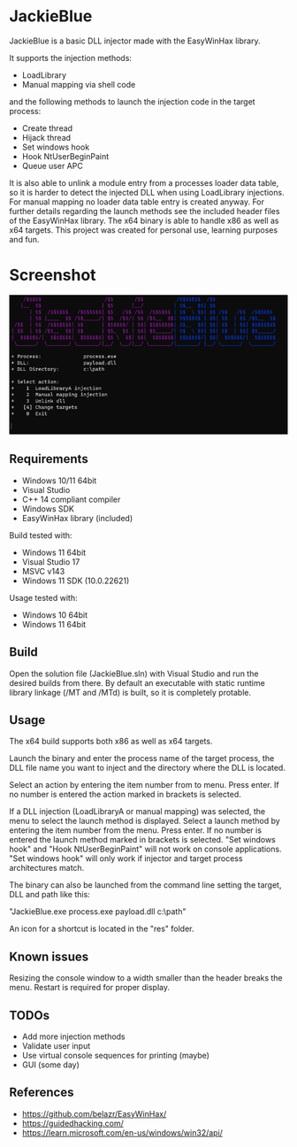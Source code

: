 # JackieBlue
JackieBlue is a basic DLL injector made with the EasyWinHax library.

It supports the injection methods:
- LoadLibrary
- Manual mapping via shell code

and the following methods to launch the injection code in the target process:
- Create thread
- Hijack thread
- Set windows hook
- Hook NtUserBeginPaint
- Queue user APC

It is also able to unlink a module entry from a processes loader data table, so it is harder to detect the injected DLL when using LoadLibrary injections.
For manual mapping no loader data table entry is created anyway.
For further details regarding the launch methods see the included header files of the EasyWinHax library.
The x64 binary is able to handle x86 as well as x64 targets.
This project was created for personal use, learning purposes and fun.
# Screenshot
![alt text](https://github.com/belazr/JackieBlue/blob/master/res/screenshot.png?raw=true)

## Requirements
- Windows 10/11 64bit
- Visual Studio
- C++ 14 compliant compiler
- Windows SDK
- EasyWinHax library (included)

Build tested with:
- Windows 11 64bit
- Visual Studio 17
- MSVC v143
- Windows 11 SDK (10.0.22621)

Usage tested with:
- Windows 10 64bit
- Windows 11 64bit

## Build
Open the solution file (JackieBlue.sln) with Visual Studio and run the desired builds from there.
By default an executable with static runtime library linkage (/MT and /MTd) is built, so it is completely protable.

## Usage
The x64 build supports both x86 as well as x64 targets.

Launch the binary and enter the process name of the target process, the DLL file name you want to inject and the directory where the DLL is located.

Select an action by entering the item number from to menu. Press enter.
If no number is entered the action marked in brackets is selected.

If a DLL injection (LoadLibraryA or manual mapping) was selected, the menu to select the launch method is displayed.
Select a launch method by entering the item number from the menu. Press enter.
If no number is entered the launch method marked in brackets is selected.
"Set windows hook" and "Hook NtUserBeginPaint" will not work on console applications.
"Set windows hook" will only work if injector and target process architectures match.

The binary can also be launched from the command line setting the target, DLL and path like this:

"JackieBlue.exe process.exe payload.dll c:\path"

An icon for a shortcut is located in the "res" folder.

## Known issues
Resizing the console window to a width smaller than the header breaks the menu.
Restart is required for proper display.

## TODOs
- Add more injection methods
- Validate user input
- Use virtual console sequences for printing (maybe)
- GUI (some day)

## References
- https://github.com/belazr/EasyWinHax/
- https://guidedhacking.com/
- https://learn.microsoft.com/en-us/windows/win32/api/
